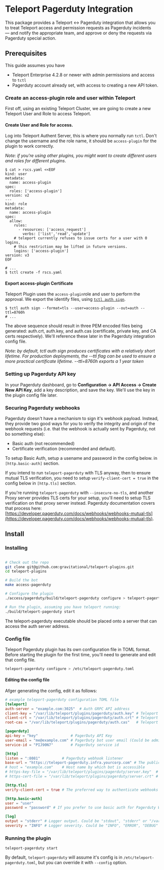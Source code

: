 # Teleport Pagerduty Integration

This package provides a Teleport <-> Pagerduty integration that allows you to treat Teleport access and permission requests as Pagerduty incidents — and notify the appropriate team, and approve or deny the requests via Pagerduty special action.

## Prerequisites
This guide assumes you have

* Teleport Enterprise 4.2.8 or newer with admin permissions and access to `tctl`
* Pagerduty account already set, with access to creating a new API token. 

### Create an access-plugin role and user within Teleport 
First off, using an existing Teleport Cluster, we are going to create a new Teleport User and Role to access Teleport.

#### Create User and Role for access. 
Log into Teleport Authent Server, this is where you normally run `tctl`. Don't change the username and the role name, it should be `access-plugin` for the plugin to work correctly.

_Note: if you're using other plugins, you might want to create different users and roles for different plugins_.

```
$ cat > rscs.yaml <<EOF
kind: user
metadata:
  name: access-plugin
spec:
  roles: ['access-plugin']
version: v2
---
kind: role
metadata:
  name: access-plugin
spec:
  allow:
    rules:
      - resources: ['access_request']
        verbs: ['list','read','update']
    # teleport currently refuses to issue certs for a user with 0 logins,
    # this restriction may be lifted in future versions.
    logins: ['access-plugin']
version: v3
EOF

# ...
$ tctl create -f rscs.yaml
```

#### Export access-plugin Certificate
Teleport Plugin uses the `access-plugin`role and user to perform the approval. We export the identify files, using [`tctl auth sign`](https://gravitational.com/teleport/docs/cli-docs/#tctl-auth-sign).

```
$ tctl auth sign --format=tls --user=access-plugin --out=auth --ttl=8760h
# ...
```

The above sequence should result in three PEM encoded files being generated: auth.crt, auth.key, and auth.cas (certificate, private key, and CA certs respectively).  We'll reference these later in the Pagerduty integration config file.

_Note: by default, tctl auth sign produces certificates with a relatively short lifetime. For production deployments, the --ttl flag can be used to ensure a more practical certificate lifetime. --ttl=8760h exports a 1 year token_

### Setting up Pagerduty API key

In your Pagerduty dashboard, go to **Configuration -> API Access -> Create New API Key**, add a key description, and save the key. We'll use the key in the plugin config file later.


### Securing Pagerduty webhooks

Pagerduty doesn't have a mechanism to sign it's webhook payload. Instead, they provide two good ways for you to verify the integrity and origin of the webhook requests (i.e. that the webhook is actually sent by Pagerduty, not bo something else): 

- Basic auth (not recommended)
- Certificate verification (recommended and default).

To setup Basic Auth, setup a usename and password in the config below. in `[http.basic-auth]` section. 

If you intend to run `teleport-pagerduty` with TLS anyway, then to ensure mutual TLS verification, you need to setup `verify-client-cert = true` in the config below in `[http.tls]` section.

If you're running `teleport-pagerduty` with `--insecure-no-tls`, and another Proxy server provides TLS certs for your setup, you'll need to setup TLS verification on that proxy server instead. 
Pagerduty documentation covers that process here: [https://developer.pagerduty.com/docs/webhooks/webhooks-mutual-tls](https://developer.pagerduty.com/docs/webhooks/webhooks-mutual-tls).

## Install

### Installing 

```bash

# Check out the repo
git clone git@github.com:gravitational/teleport-plugins.git
cd teleport-plugins

# Build the bot
make access-pagerduty

# Configure the plugin
./access/pagerduty/build/teleport-pagerduty configure > teleport-pagertudy.toml

# Run the plugin, assuming you have teleport running: 
./build/teleport-pagerduty start
```
The teleport-pagerduty executable should be placed onto a server that can access the auth server address.

### Config file
Teleport Pagerduty plugin has its own configuration file in TOML format. Before starting the plugin for the first time, you'll need to generate and edit that config file. 

```bash
teleport-pagerduty configure > /etc/teleport-pagerduty.toml
```

#### Editing the config file
Afger generating the config, edit it as follows: 

```TOML
# example teleport-pagerduty configuration TOML file
[teleport]
auth-server = "example.com:3025"  # Auth GRPC API address
client-key = "/var/lib/teleport/plugins/pagerduty/auth.key" # Teleport GRPC client secret key
client-crt = "/var/lib/teleport/plugins/pagerduty/auth.crt" # Teleport GRPC client certificate
root-cas = "/var/lib/teleport/plugins/pagerduty/auth.cas"   # Teleport cluster CA certs

[pagerduty]
api-key = "key"               # PagerDuty API Key
user-email = "me@example.com" # PagerDuty bot user email (Could be admin email)
service-id = "PIJ90N7"        # PagerDuty service id

[http]
listen = ":8081"          # PagerDuty webhook listener
base-url = "https://teleport-pagerduty.infra.yourcorp.com" # The public address of the teleport-pagerduty webhook listener. 
# host = "example.com"    # Host name by which bot is accessible
# https-key-file = "/var/lib/teleport/plugins/pagerduty/server.key"  # TLS private key
# https-cert-file = "/var/lib/teleport/plugins/pagerduty/server.crt" # TLS certificate

[http.tls]
verify-client-cert = true # The preferred way to authenticate webhooks on Pagerduty. See more: https://developer.pagerduty.com/docs/webhooks/webhooks-mutual-tls

[http.basic-auth]
user = "user"
password = "password" # If you prefer to use basic auth for Pagerduty Webhooks authentication, use this section to store user and password

[log]
output = "stderr" # Logger output. Could be "stdout", "stderr" or "/var/lib/teleport/pagerduty.log"
severity = "INFO" # Logger severity. Could be "INFO", "ERROR", "DEBUG" or "WARN".
```

### Running the plugin

```
teleport-pagerduty start
```

By default, `teleport-pagerduty` will assume it's config is in `/etc/teleport-pagerduty.toml`, but you can override it with `--config` option.

